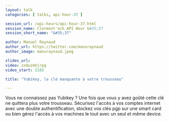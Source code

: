 ```yaml
---
layout: talk
categories: [ talks, api-hour-37 ]

session_url: /api-hours/api-hour-37.html
session_name: Clermont'ech API Hour &#35;37
session_short_name: "&#35;37"

author: Manuel Raynaud
author_url: https://twitter.com/manuraynaud
author_image: manuraynaud.jpeg

slides_url:
video: zxQuzmVjrpg
video_start: 2103

title: "Yubikey, la clé manquante à votre trousseau"

---
```


Vous ne connaissez pas Yubikey ? Une fois que vous y avez goûté cette clé ne quittera plus votre trousseau. Sécurisez l'accès à vos comptes internet avec une double authentification, stockez vos clés pgp sur une smart card ou bien gérez l'accès à vos machines le tout avec un seul et même device.
